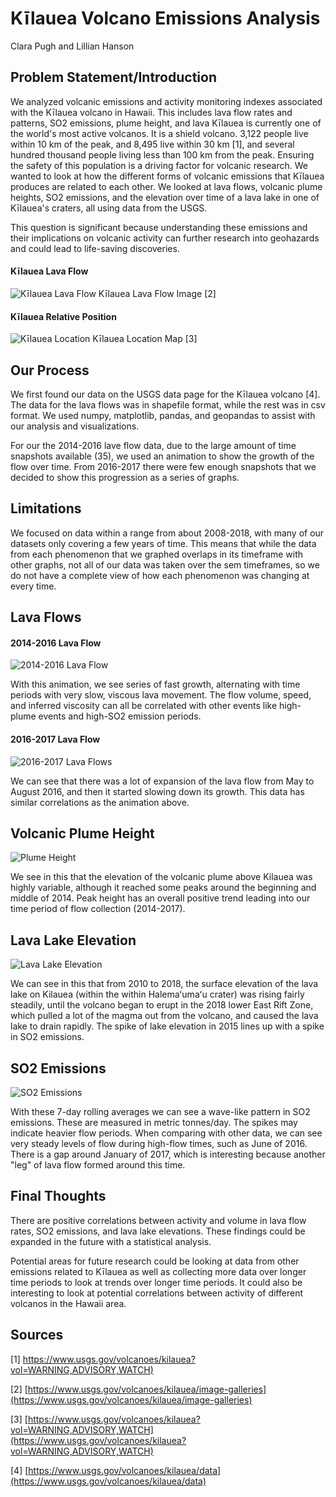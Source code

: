 # Kīlauea Volcano Emissions Analysis
Clara Pugh and Lillian Hanson


## Problem Statement/Introduction
We analyzed volcanic emissions and activity monitoring indexes associated with the Kīlauea volcano in Hawaii. This includes lava flow rates and patterns, SO2 emissions, plume height, and lava Kīlauea is currently one of the world's most active volcanos. It is a shield volcano. 3,122 people live within 10 km of the peak, and 8,495 live within 30 km [1], and several hundred thousand people living less than 100 km from the peak. Ensuring the safety of this population is a driving factor for volcanic research. We wanted to look at how the different forms of volcanic emissions that Kīlauea produces are related to each other. We looked at lava flows, volcanic plume heights, SO2 emissions, and the elevation over time of a lava lake in one of Kīlauea's craters, all using data from the USGS.

This question is significant because understanding these emissions and their implications on volcanic activity can further research into geohazards and could lead to life-saving discoveries.

#### Kīlauea Lava Flow
![Kīlauea Lava Flow](../figures/lava-flow-image-USGS.jpg)
Kīlauea Lava Flow Image [2]

#### Kīlauea Relative Position
![Kīlauea Location](../figures/volcano_location_map.png)
Kīlauea Location Map [3]

## Our Process
We first found our data on the USGS data page for the Kīlauea volcano [4]. The data for the lava flows was in shapefile format, while the rest was in csv format. We used numpy, matplotlib, pandas, and geopandas to assist with our analysis and visualizations.

For our the 2014-2016 lave flow data, due to the large amount of time snapshots available (35), we used an animation to show the growth of the flow over time. From 2016-2017 there were few enough snapshots that we decided to show this progression as a series of graphs.


## Limitations
We focused on data within a range from about 2008-2018, with many of our datasets only covering a few years of time. This means that while the data from each phenomenon that we graphed overlaps in its timeframe with other graphs, not all of our data was taken over the sem timeframes, so we do not have a complete view of how each phenomenon was changing at every time.

## Lava Flows

#### 2014-2016 Lava Flow
![2014-2016 Lava Flow](../figures/lava_flow_animation.gif)

With this animation, we see series of fast growth, alternating with time periods with very slow, viscous lava movement. The flow volume, speed, and inferred viscosity can all be correlated with other events like high-plume events and high-SO2 emission periods. 

#### 2016-2017 Lava Flow
![2016-2017 Lava Flows](../figures/2016-17_lava.png)

We can see that there was a lot of expansion of the lava flow from May to August 2016, and then it started slowing down its growth. This data has similar correlations as the animation above. 

## Volcanic Plume Height
![Plume Height](../figures/plume_height.png)

We see in this that the elevation of the volcanic plume above Kilauea was highly variable, although it reached some peaks around the beginning and middle of 2014. Peak height has an overall positive trend leading into our time period of flow collection (2014-2017). 

## Lava Lake Elevation
![Lava Lake Elevation](../figures/lava_lake_elev.png)

We can see in this that from 2010 to 2018, the surface elevation of the lava lake on Kilauea (within the within Halemaʻumaʻu crater) was rising fairly steadily, until the volcano began to erupt in the 2018 lower East Rift Zone, which pulled a lot of the magma out from the volcano, and caused the lava lake to drain rapidly. The spike of lake elevation in 2015 lines up with a spike in SO2 emissions. 

## SO2 Emissions
![SO2 Emissions](../figures/SO2_emissions.png)

With these 7-day rolling averages we can see a wave-like pattern in SO2 emissions. These are measured in metric tonnes/day. The spikes may indicate heavier flow periods. When comparing with other data, we can see very steady levels of flow during high-flow times, such as June of 2016. There is a gap around January of 2017, which is interesting because another "leg" of lava flow formed around this time. 

## Final Thoughts
There are positive correlations between activity and volume in lava flow rates, SO2 emissions, and lava lake elevations. These findings could be expanded in the future with a statistical analysis. 

Potential areas for future research could be looking at data from other emissions related to Kīlauea as well as collecting more data over longer time periods to look at trends over longer time periods. It could also be interesting to look at potential correlations between activity of different volcanos in the Hawaii area.

## Sources
[1] [https://www.usgs.gov/volcanoes/kilauea?vol=WARNING,ADVISORY,WATCH)](https://www.usgs.gov/volcanoes/kilauea?vol=WARNING,ADVISORY,WATCH)

[2] [https://www.usgs.gov/volcanoes/kilauea/image-galleries](https://www.usgs.gov/volcanoes/kilauea/image-galleries)

[3] [https://www.usgs.gov/volcanoes/kilauea?vol=WARNING,ADVISORY,WATCH](https://www.usgs.gov/volcanoes/kilauea?vol=WARNING,ADVISORY,WATCH)

[4] [https://www.usgs.gov/volcanoes/kilauea/data](https://www.usgs.gov/volcanoes/kilauea/data)
